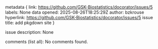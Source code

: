 metadata {
link: https://github.com/GSK-Biostatistics/docorator/issues/5
labels: None
data opened: 2025-08-26T18:25:29Z
author: bzkrouse
hyperlink: https://github.com/GSK-Biostatistics/docorator/issues/5
issue title: add pkgdown site
}

issue description:
None

comments (list all):
No comments found.
